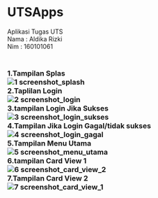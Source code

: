 # UTSApps
Aplikasi Tugas UTS</br>
Nama : Aldika Rizki</br>
Nim : 160101061<h3></br>
1.Tampilan Splas</br>
![1 screenshot_splash](https://user-images.githubusercontent.com/42840596/46497348-83d66f80-c844-11e8-9767-e01b0df8030c.png)</br>
2.Taplilan Login</br>
![2 screenshot_login](https://user-images.githubusercontent.com/42840596/46497349-846f0600-c844-11e8-95a8-87e069e98fde.png)</br>
3.tampilan Login Jika Sukses</br>
![3 screenshot_login_sukses](https://user-images.githubusercontent.com/42840596/46497350-846f0600-c844-11e8-9eb9-598966b1d23b.png)</br>
4.Tampilan Jika Login Gagal/tidak sukses</br>
![4 screenshot_login_gagal](https://user-images.githubusercontent.com/42840596/46497353-85079c80-c844-11e8-92a6-e09927ff75b7.png)</br>
5.Tampilan Menu Utama</br>
![5 screenshot_menu_utama](https://user-images.githubusercontent.com/42840596/46497356-85079c80-c844-11e8-991b-c671d97d6d1f.png)</br>
6.tampilan Card View 1</br>
![6 screenshot_card_view_2](https://user-images.githubusercontent.com/42840596/46497357-85a03300-c844-11e8-9e3e-9a5e7690103b.png)</br>
7.Tampilan Card View 2</br>
![7 screenshot_card_view_1](https://user-images.githubusercontent.com/42840596/46497358-85a03300-c844-11e8-9cf3-e40d0c98905f.png)

